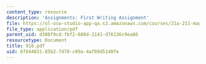```yaml
---
content_type: resource
description: 'Assignments: First Writing Assignment'
file: https://ol-ocw-studio-app-qa.s3.amazonaws.com/courses/21a-211-magic-witchcraft-and-the-spirit-world-fall-2003/6f64483185b27d70c09a4af89d5140fe_918.pdf
file_type: application/pdf
parent_uid: d308f9cd-fbf2-688d-2141-d76136c9ea86
resourcetype: Document
title: 918.pdf
uid: 6f644831-85b2-7d70-c09a-4af89d5140fe
---
```

